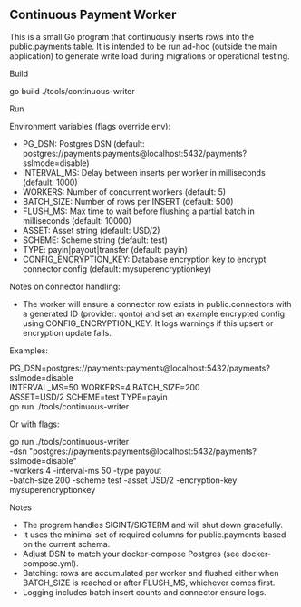 ## Continuous Payment Worker

This is a small Go program that continuously inserts rows into the public.payments table.
It is intended to be run ad-hoc (outside the main application) to generate write load during
migrations or operational testing.

Build

  go build ./tools/continuous-writer

Run

Environment variables (flags override env):
- PG_DSN: Postgres DSN (default: postgres://payments:payments@localhost:5432/payments?sslmode=disable)
- INTERVAL_MS: Delay between inserts per worker in milliseconds (default: 1000)
- WORKERS: Number of concurrent workers (default: 5)
- BATCH_SIZE: Number of rows per INSERT (default: 500)
- FLUSH_MS: Max time to wait before flushing a partial batch in milliseconds (default: 10000)
- ASSET: Asset string (default: USD/2)
- SCHEME: Scheme string (default: test)
- TYPE: payin|payout|transfer (default: payin)
- CONFIG_ENCRYPTION_KEY: Database encryption key to encrypt connector config (default: mysuperencryptionkey)

Notes on connector handling:
- The worker will ensure a connector row exists in public.connectors with a generated ID (provider: qonto) and set an example encrypted config using CONFIG_ENCRYPTION_KEY. It logs warnings if this upsert or encryption update fails.

Examples:

  PG_DSN=postgres://payments:payments@localhost:5432/payments?sslmode=disable \
  INTERVAL_MS=50 WORKERS=4 BATCH_SIZE=200 \
  ASSET=USD/2 SCHEME=test TYPE=payin \
  go run ./tools/continuous-writer

Or with flags:

  go run ./tools/continuous-writer \
    -dsn "postgres://payments:payments@localhost:5432/payments?sslmode=disable" \
    -workers 4 -interval-ms 50 -type payout \
    -batch-size 200 -scheme test -asset USD/2 -encryption-key mysuperencryptionkey

Notes
- The program handles SIGINT/SIGTERM and will shut down gracefully.
- It uses the minimal set of required columns for public.payments based on the current schema.
- Adjust DSN to match your docker-compose Postgres (see docker-compose.yml).
- Batching: rows are accumulated per worker and flushed either when BATCH_SIZE is reached or after FLUSH_MS, whichever comes first.
- Logging includes batch insert counts and connector ensure logs.
